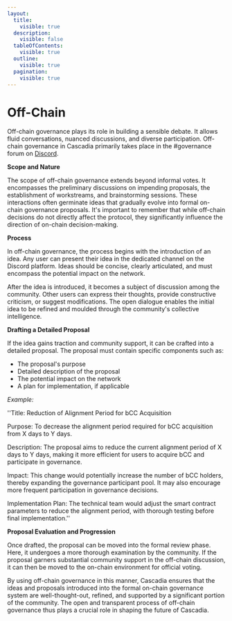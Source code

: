 ```yaml
---
layout:
  title:
    visible: true
  description:
    visible: false
  tableOfContents:
    visible: true
  outline:
    visible: true
  pagination:
    visible: true
---
```


# Off-Chain

Off-chain governance plays its role in building a sensible debate. It allows fluid conversations, nuanced discussions, and diverse participation. Off-chain governance in Cascadia primarily takes place in the #governance forum on [Discord](https://discord.gg/cascadia).



**Scope and Nature**

The scope of off-chain governance extends beyond informal votes. It encompasses the preliminary discussions on impending proposals, the establishment of workstreams, and brainstorming sessions. These interactions often germinate ideas that gradually evolve into formal on-chain governance proposals. It's important to remember that while off-chain decisions do not directly affect the protocol, they significantly influence the direction of on-chain decision-making.



**Process**

In off-chain governance, the process begins with the introduction of an idea. Any user can present their idea in the dedicated channel on the Discord platform. Ideas should be concise, clearly articulated, and must encompass the potential impact on the network.

After the idea is introduced, it becomes a subject of discussion among the community. Other users can express their thoughts, provide constructive criticism, or suggest modifications. The open dialogue enables the initial idea to be refined and moulded through the community's collective intelligence.



**Drafting a Detailed Proposal**

If the idea gains traction and community support, it can be crafted into a detailed proposal. The proposal must contain specific components such as:

* The proposal's purpose
* Detailed description of the proposal
* The potential impact on the network
* A plan for implementation, if applicable

_Example:_

''Title: Reduction of Alignment Period for bCC Acquisition

Purpose: To decrease the alignment period required for bCC acquisition from X days to Y days.

Description: The proposal aims to reduce the current alignment period of X days to Y days, making it more efficient for users to acquire bCC and participate in governance.

Impact: This change would potentially increase the number of bCC holders, thereby expanding the governance participant pool. It may also encourage more frequent participation in governance decisions.

Implementation Plan: The technical team would adjust the smart contract parameters to reduce the alignment period, with thorough testing before final implementation.''



**Proposal Evaluation and Progression**

Once drafted, the proposal can be moved into the formal review phase. Here, it undergoes a more thorough examination by the community. If the proposal garners substantial community support in the off-chain discussion, it can then be moved to the on-chain environment for official voting.

By using off-chain governance in this manner, Cascadia ensures that the ideas and proposals introduced into the formal on-chain governance system are well-thought-out, refined, and supported by a significant portion of the community. The open and transparent process of off-chain governance thus plays a crucial role in shaping the future of Cascadia.
